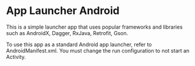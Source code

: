 # App Launcher Android
This is a simple launcher app that uses popular frameworks and libraries such as AndroidX, Dagger, RxJava, Retrofit, Gson.

To use this app as a standard Android app launcher, refer to AndroidManifest.xml. You must change the run configuration to not start an Activity.
